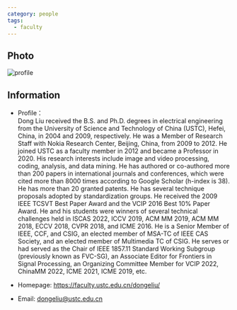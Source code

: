 ```yaml
---
category: people
tags:
  - faculty
---
```


## Photo

![profile](https://scholar.googleusercontent.com/citations?view_op=view_photo&user=lOWByxoAAAAJ)

## Information
- Profile：<br>
Dong Liu received the B.S. and Ph.D. degrees in electrical engineering from the University of Science and Technology of China (USTC), Hefei, China, in 2004 and 2009, respectively. He was a Member of Research Staff with Nokia Research Center, Beijing, China, from 2009 to 2012. He joined USTC as a faculty member in 2012 and became a Professor in 2020.
His research interests include image and video processing, coding, analysis, and data mining. He has authored or co-authored more than 200 papers in international journals and conferences, which were cited more than 8000 times according to Google Scholar (h-index is 38). He has more than 20 granted patents. He has several technique proposals adopted by standardization groups. He received the 2009 IEEE TCSVT Best Paper Award and the VCIP 2016 Best 10% Paper Award. He and his students were winners of several technical challenges held in ISCAS 2022, ICCV 2019, ACM MM 2019, ACM MM 2018, ECCV 2018, CVPR 2018, and ICME 2016.
He is a Senior Member of IEEE, CCF, and CSIG, an elected member of MSA-TC of IEEE CAS Society, and an elected member of Multimedia TC of CSIG. He serves or had served as the Chair of IEEE 1857.11 Standard Working Subgroup (previously known as FVC-SG), an Associate Editor for Frontiers in Signal Processing, an Organizing Committee Member for VCIP 2022, ChinaMM 2022, ICME 2021, ICME 2019, etc.

- Homepage: <https://faculty.ustc.edu.cn/dongeliu/>
- Email: dongeliu@ustc.edu.cn
